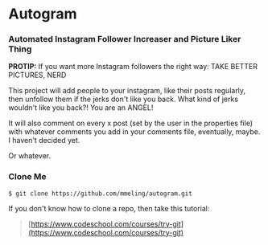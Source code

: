 # Autogram

### Automated Instagram Follower Increaser and Picture Liker Thing
**PROTIP:** If you want more Instagram followers the right way: TAKE BETTER
PICTURES, NERD

This project will add people to your instagram, like their posts regularly, then
unfollow them if the jerks don't like you back. What kind of jerks wouldn't like
you back?! You are an ANGEL! 

It will also comment on every x post (set by the user in the properties file)
with whatever comments you add in your comments file, eventually, maybe. I 
haven't decided yet. 

Or whatever.

### Clone Me

```
$ git clone https://github.com/mmeling/autogram.git
```
If you don't know how to clone a repo, then take this tutorial:

> [https://www.codeschool.com/courses/try-git](https://www.codeschool.com/courses/try-git)
